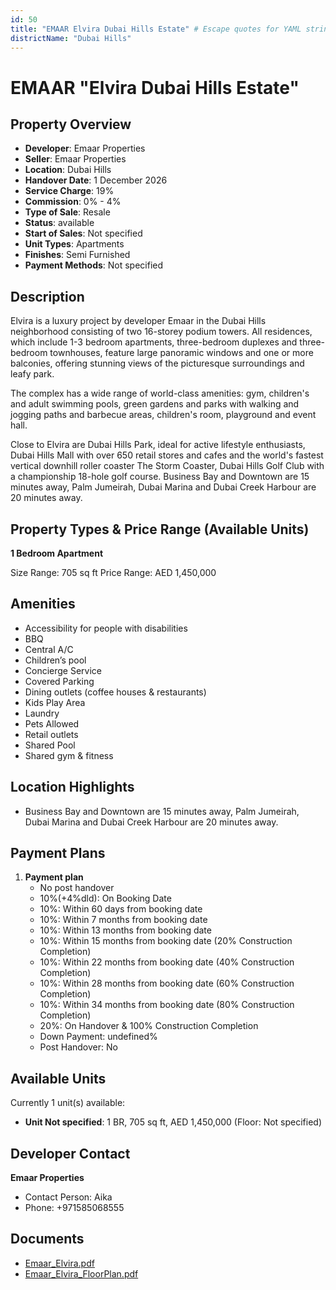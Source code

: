 ```yaml
---
id: 50
title: "EMAAR Elvira Dubai Hills Estate" # Escape quotes for YAML string
districtName: "Dubai Hills"
---
```


# EMAAR "Elvira Dubai Hills Estate"

## Property Overview
- **Developer**: Emaar Properties
- **Seller**: Emaar Properties
- **Location**: Dubai Hills
- **Handover Date**: 1 December 2026
- **Service Charge**: 19%
- **Commission**: 0% - 4%
- **Type of Sale**: Resale
- **Status**: available
- **Start of Sales**: Not specified
- **Unit Types**: Apartments
- **Finishes**: Semi Furnished
- **Payment Methods**: Not specified

## Description
Elvira is a luxury project by developer Emaar in the Dubai Hills neighborhood consisting of two 16-storey podium towers. All residences, which include 1-3 bedroom apartments, three-bedroom duplexes and three-bedroom townhouses, feature large panoramic windows and one or more balconies, offering stunning views of the picturesque surroundings and leafy park.

The complex has a wide range of world-class amenities: gym, children's and adult swimming pools, green gardens and parks with walking and jogging paths and barbecue areas, children's room, playground and event hall.

Close to Elvira are Dubai Hills Park, ideal for active lifestyle enthusiasts, Dubai Hills Mall with over 650 retail stores and cafes and the world's fastest vertical downhill roller coaster The Storm Coaster, Dubai Hills Golf Club with a championship 18-hole golf course. Business Bay and Downtown are 15 minutes away, Palm Jumeirah, Dubai Marina and Dubai Creek Harbour are 20 minutes away.

## Property Types & Price Range (Available Units)
**1 Bedroom Apartment**

Size Range: 705 sq ft
Price Range: AED 1,450,000

## Amenities
- Accessibility for people with disabilities
- BBQ
- Central A/C
- Children’s pool
- Concierge Service
- Covered Parking
- Dining outlets  (coffee houses & restaurants)
- Kids Play Area
- Laundry
- Pets Allowed
- Retail outlets
- Shared Pool
- Shared gym & fitness

## Location Highlights
- Business Bay and Downtown are 15 minutes away, Palm Jumeirah, Dubai Marina and Dubai Creek Harbour are 20 minutes away.

## Payment Plans
1. **Payment plan**
   - No post handover
   - 10%(+4%dld): On Booking Date
   - 10%: Within 60 days from booking date
   - 10%: Within 7 months from booking date
   - 10%: Within 13 months from booking date
   - 10%: Within 15 months from booking date (20% Construction Completion)
   - 10%: Within 22 months from booking date (40% Construction Completion)
   - 10%: Within 28 months from booking date (60% Construction Completion)
   - 10%: Within 34 months from booking date (80% Construction Completion)
   - 20%: On Handover & 100% Construction Completion
   - Down Payment: undefined%
   - Post Handover: No

## Available Units
Currently 1 unit(s) available:
- **Unit Not specified**: 1 BR, 705 sq ft, AED 1,450,000 (Floor: Not specified)

## Developer Contact
**Emaar Properties**
- Contact Person: Aika
- Phone: +971585068555

## Documents
- [Emaar_Elvira.pdf](https://cdn.geniemap.net/2023/06/20/dBmPpZEOINtU6gL2cRczNr8whCSjaduU69K5lyyZ.pdf)
- [Emaar_Elvira_FloorPlan.pdf](https://cdn.geniemap.net/2023/06/20/EiEme0UGriDx0VQizNbP6XiyrocrdooyFzBn7G5z.pdf)
